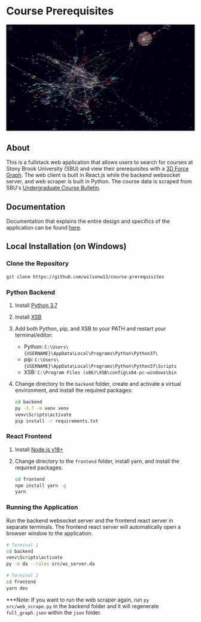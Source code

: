 # Course Prerequisites

![All UG Course Data](/docs/images/full-graph.png)

## About

This is a fullstack web application that allows users to search for courses at Stony Brook University (SBU) and view their prerequisites with a [3D Force Graph](https://github.com/vasturiano/react-force-graph). The web client is built in React.js while the backend websocket server, and web scraper is built in Python. The course data is scraped from SBU's [Undergraduate Course Bulletin](https://www.stonybrook.edu/sb/bulletin/current).

## Documentation

Documentation that explains the entire design and specifics of the application can be found [here](docs\docs.md).

## Local Installation (on Windows)

### Clone the Repository

```bash
git clone https://github.com/wilsonw13/course-prerequisites
```

### Python Backend

1. Install [Python 3.7](https://www.python.org/downloads/)
2. Install [XSB](https://sourceforge.net/projects/xsb/)
3. Add both Python, pip, and XSB to your PATH and restart your terminal/editor:
    - Python: `C:\Users\{USERNAME}\AppData\Local\Programs\Python\Python37\`
    - pip: `C:\Users\{USERNAME}\AppData\Local\Programs\Python\Python37\Scripts`
    - XSB: `C:\Program Files (x86)\XSB\config\x64-pc-windows\bin`

4. Change directory to the `backend` folder, create and activate a virtual environment, and install the required packages:

    ```bash
    cd backend
    py -3.7 -m venv venv
    venv\Scripts\activate
    pip install -r requirements.txt
    ```

### React Frontend

1. Install [Node.js v18+](https://nodejs.org/en/download/)
2. Change directory to the `frontend` folder, install yarn, and install the required packages:

    ```bash
    cd frontend
    npm install yarn -g
    yarn
    ```

### Running the Application

Run the backend websocket server and the frontend react server in separate terminals. The frontend react server will automatically open a browser window to the application.

```bash
# Terminal 1
cd backend
venv\Scripts\activate
py -m da --rules src/ws_server.da
```

```bash
# Terminal 2
cd frontend
yarn dev
```

***Note: If you want to run the web scraper again, run `py src/web_scrape.py` in the backend folder and it will regenerate `full_graph.json` within the `json` folder.
